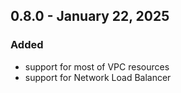 ## 0.8.0 - January 22, 2025
### Added
* support for most of VPC resources
* support for Network Load Balancer
